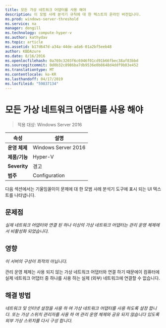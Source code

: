 ```yaml
---
title: 모든 가상 네트워크 어댑터를 사용 해야
description: 이 모범 사례 분석기 규칙에 대 한 텍스트의 온라인 버전입니다.
ms.prod: windows-server-threshold
ms.service: na
manager: dongill
ms.technology: compute-hyper-v
ms.author: kathydav
ms.topic: article
ms.assetid: b17d647d-a34a-44de-ada6-01a2bf5eeb48
author: KBDAzure
ms.date: 8/16/2016
ms.openlocfilehash: 0a769c3203f6c6946f01cd91b66fbec38af83bbd
ms.sourcegitcommit: 0d0b32c8986ba7db9536e0b8648d4ddf9b03e452
ms.translationtype: MT
ms.contentlocale: ko-KR
ms.lasthandoff: 04/17/2019
ms.locfileid: "59837134"
---
```

# <a name="all-virtual-network-adapters-should-be-enabled"></a>모든 가상 네트워크 어댑터를 사용 해야

>적용 대상: Windows Server 2016


  
|속성|설명|  
|-|-|  
|**운영 체제**|Windows Server 2016|  
|**제품/기능**|Hyper-V|  
|**Severity**|경고|  
|**범주**|Configuration|  
  
다음 섹션에서는 기울임꼴이이 문제에 대 한 모범 사례 분석기 도구에 표시 되는 UI 텍스트를 나타냅니다.  
  
## <a name="issue"></a>문제점  
  
*실제 네트워크 어댑터와 연결 된 하나 이상의 가상 네트워크 어댑터는 관리 운영 체제에서 비활성화 되었습니다.*  
  
## <a name="impact"></a>영향  
  
*이 서버의 구성이 최적의 아닙니다.*  
  
관리 운영 체제는 사용 되지 않는 가상 네트워크 어댑터와 연결 하기 때문에이 컴퓨터에 실제 네트워크 어댑터 중 하나를 사용 하는 실제 (외부) 네트워크에 연결할 수 없습니다.  
  
## <a name="resolution"></a>해결 방법  
  
*네트워크 및 인터넷 설정을 사용 하 여 가상 네트워크 어댑터를 사용 하도록 설정 합니다. 또는 가상 스위치 관리자를 사용 하 여 관리 운영 체제와 공유 되지 않습니다 있도록 외부 가상 스위치를 다시 구성 합니다.*  
  


